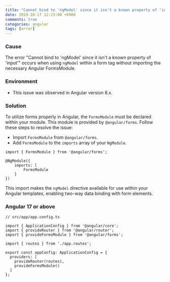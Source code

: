 ```yaml
---
title: "Cannot bind to 'ngModel' since it isn't a known property of 'input'"
date: 2019-10-17 12:23:00 +0900
comments: true
categories: angular
tags: [error]
---
```


### Cause

The error "Cannot bind to 'ngModel' since it isn't a known property of 'input'" occurs when using `ngModel` within a form tag without importing the necessary Angular FormsModule.

### Environment

- This issue was observed in Angular version 8.x.

### Solution

To utilize forms properly in Angular, the `FormsModule` must be declared within your module. This module is provided by `@angular/forms`.  Follow these steps to resolve the issue:

- Import `FormsModule` from `@angular/forms`.
- Add `FormsModule` to the `imports` array of your `NgModule`.

```tsx
import { FormsModule } from '@angular/forms';

@NgModule({
    imports: [
        FormsModule
    ]
})
```

This import makes the `ngModel` directive available for use within your Angular templates, enabling two-way data binding with form elements.


### Angular 17 or above

```tsx
// src/app/app.config.ts

import { ApplicationConfig } from '@angular/core';
import { provideRouter } from '@angular/router';
import { provideFormsModule } from '@angular/forms';

import { routes } from './app.routes';

export const appConfig: ApplicationConfig = {
  providers: [
    provideRouter(routes),
    provideFormsModule()
  ]
};
```